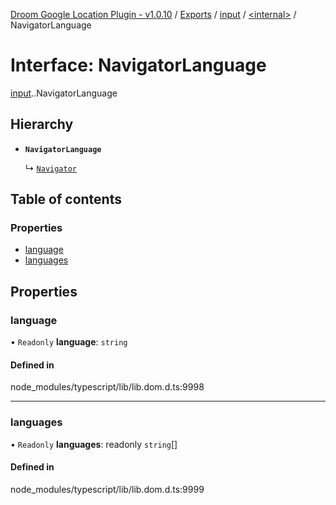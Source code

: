 [Droom Google Location Plugin - v1.0.10](../README.md) / [Exports](../modules.md) / [input](../modules/input.md) / [<internal\>](../modules/input._internal_.md) / NavigatorLanguage

# Interface: NavigatorLanguage

[input](../modules/input.md).[<internal>](../modules/input._internal_.md).NavigatorLanguage

## Hierarchy

- **`NavigatorLanguage`**

  ↳ [`Navigator`](input._internal_.Navigator.md)

## Table of contents

### Properties

- [language](input._internal_.NavigatorLanguage.md#language)
- [languages](input._internal_.NavigatorLanguage.md#languages)

## Properties

### language

• `Readonly` **language**: `string`

#### Defined in

node_modules/typescript/lib/lib.dom.d.ts:9998

___

### languages

• `Readonly` **languages**: readonly `string`[]

#### Defined in

node_modules/typescript/lib/lib.dom.d.ts:9999
